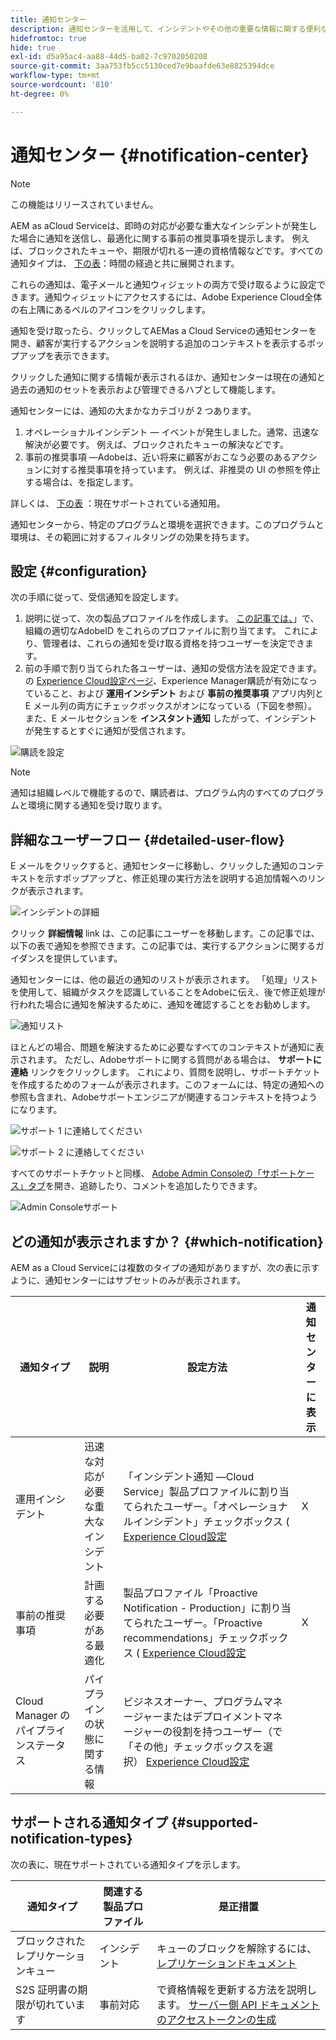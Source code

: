 ```yaml
---
title: 通知センター
description: 通知センターを活用して、インシデントやその他の重要な情報に関する便利な対応を取る
hidefromtoc: true
hide: true
exl-id: d5a95ac4-aa88-44d5-ba02-7c9702050208
source-git-commit: 3aa753fb5cc5130ced7e9baafde63e8825394dce
workflow-type: tm+mt
source-wordcount: '810'
ht-degree: 0%

---
```


# 通知センター {#notification-center}

>[!NOTE]
>この機能はリリースされていません。

AEM as aCloud Serviceは、即時の対応が必要な重大なインシデントが発生した場合に通知を送信し、最適化に関する事前の推奨事項を提示します。 例えば、ブロックされたキューや、期限が切れる一連の資格情報などです。すべての通知タイプは、 [下の表](#supported-notification-types)：時間の経過と共に展開されます。

これらの通知は、電子メールと通知ウィジェットの両方で受け取るように設定できます。通知ウィジェットにアクセスするには、Adobe Experience Cloud全体の右上隅にあるベルのアイコンをクリックします。

通知を受け取ったら、クリックしてAEMas a Cloud Serviceの通知センターを開き、顧客が実行するアクションを説明する追加のコンテキストを表示するポップアップを表示できます。

クリックした通知に関する情報が表示されるほか、通知センターは現在の通知と過去の通知のセットを表示および管理できるハブとして機能します。 <!-- It can be accessed directly at the url TBD (Alexandru: I'm intentionally keeping it TBD for now so customers don't find it) -->

通知センターには、通知の大まかなカテゴリが 2 つあります。

1. オペレーショナルインシデント — イベントが発生しました。通常、迅速な解決が必要です。 例えば、ブロックされたキューの解決などです。
1. 事前の推奨事項 —Adobeは、近い将来に顧客がおこなう必要のあるアクションに対する推奨事項を持っています。 例えば、非推奨の UI の参照を停止する場合は、を指定します。

詳しくは、 [下の表](#supported-notification-types) ：現在サポートされている通知用。

通知センターから、特定のプログラムと環境を選択できます。このプログラムと環境は、その範囲に対するフィルタリングの効果を持ちます。

## 設定 {#configuration}

次の手順に従って、受信通知を設定します。

1. 説明に従って、次の製品プロファイルを作成します。 [この記事では、](/help/journey-onboarding/notification-profiles.md)」で、組織の適切なAdobeID をこれらのプロファイルに割り当てます。 これにより、管理者は、これらの通知を受け取る資格を持つユーザーを決定できます。
1. 前の手順で割り当てられた各ユーザーは、通知の受信方法を設定できます。 の [Experience Cloud設定ページ](https://experience.adobe.com/preferences/notification-section)、Experience Manager購読が有効になっていること、および **運用インシデント** および **事前の推奨事項** アプリ内列と E メール列の両方にチェックボックスがオンになっている（下図を参照）。 また、E メールセクションを **インスタント通知** したがって、インシデントが発生するとすぐに通知が受信されます。

![購読を設定](/help/operations/assets/configure-subscriptions.png)

>[!NOTE]
>通知は組織レベルで機能するので、購読者は、プログラム内のすべてのプログラムと環境に関する通知を受け取ります。

## 詳細なユーザーフロー {#detailed-user-flow}

E メールをクリックすると、通知センターに移動し、クリックした通知のコンテキストを示すポップアップと、修正処理の実行方法を説明する追加情報へのリンクが表示されます。

![インシデントの詳細](/help/operations/assets/incident-details.png)

クリック **詳細情報** link は、この記事にユーザーを移動します。この記事では、以下の表で通知を参照できます。この記事では、実行するアクションに関するガイダンスを提供しています。

通知センターには、他の最近の通知のリストが表示されます。 「処理」リストを使用して、組織がタスクを認識していることをAdobeに伝え、後で修正処理が行われた場合に通知を解決するために、通知を確認することをお勧めします。

![通知リスト](/help/operations/assets/notification-list.png)

ほとんどの場合、問題を解決するために必要なすべてのコンテキストが通知に表示されます。 ただし、Adobeサポートに関する質問がある場合は、 **サポートに連絡** リンクをクリックします。 これにより、質問を説明し、サポートチケットを作成するためのフォームが表示されます。このフォームには、特定の通知への参照も含まれ、Adobeサポートエンジニアが関連するコンテキストを持つようになります。

![サポート 1 に連絡してください](/help/operations/assets/contact-support1.png)

![サポート 2 に連絡してください](/help/operations/assets/contact-support2.png)

すべてのサポートチケットと同様、 [Adobe Admin Consoleの「サポートケース」タブ](https://helpx.adobe.com/enterprise/using/support-for-enterprise.html)を開き、追跡したり、コメントを追加したりできます。

![Admin Consoleサポート](/help/operations/assets/admin-console-support.png)

## どの通知が表示されますか？ {#which-notification}

AEM as a Cloud Serviceには複数のタイプの通知がありますが、次の表に示すように、通知センターにはサブセットのみが表示されます。

| 通知タイプ | 説明 | 設定方法 | 通知センターに表示 |
|---|---|---|---|
| 運用インシデント | 迅速な対応が必要な重大なインシデント | 「インシデント通知 —Cloud Service」製品プロファイルに割り当てられたユーザー。「オペレーショナルインシデント」チェックボックス ( [Experience Cloud設定](https://experience.adobe.com/preferences) | X |
| 事前の推奨事項 | 計画する必要がある最適化 | 製品プロファイル「Proactive Notification - Production」に割り当てられたユーザー。「Proactive recommendations」チェックボックス ( [Experience Cloud設定](https://experience.adobe.com/preferences) | X |
| Cloud Manager のパイプラインステータス | パイプラインの状態に関する情報 | ビジネスオーナー、プログラムマネージャーまたはデプロイメントマネージャーの役割を持つユーザー（で「その他」チェックボックスを選択） [Experience Cloud設定](https://experience.adobe.com/preferences) |  |

## サポートされる通知タイプ {#supported-notification-types}

次の表に、現在サポートされている通知タイプを示します。

| 通知タイプ | 関連する製品プロファイル | 是正措置 |
|---|---|---|
| ブロックされたレプリケーションキュー | インシデント | キューのブロックを解除するには、 [レプリケーションドキュメント](/help/operations/replication.md#troubleshooting) |
| S2S 証明書の期限が切れています | 事前対応 | で資格情報を更新する方法を説明します。 [サーバー側 API ドキュメントのアクセストークンの生成](/help/implementing/developing/introduction/generating-access-tokens-for-server-side-apis.md#refresh-credentials) |

